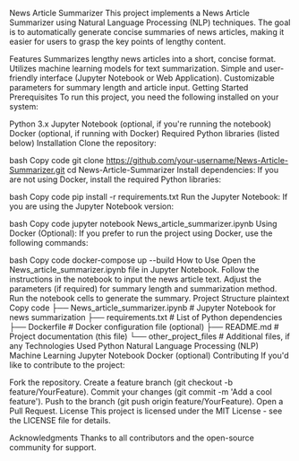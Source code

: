 News Article Summarizer
This project implements a News Article Summarizer using Natural Language Processing (NLP) techniques. The goal is to automatically generate concise summaries of news articles, making it easier for users to grasp the key points of lengthy content.

Features
Summarizes lengthy news articles into a short, concise format.
Utilizes machine learning models for text summarization.
Simple and user-friendly interface (Jupyter Notebook or Web Application).
Customizable parameters for summary length and article input.
Getting Started
Prerequisites
To run this project, you need the following installed on your system:

Python 3.x
Jupyter Notebook (optional, if you're running the notebook)
Docker (optional, if running with Docker)
Required Python libraries (listed below)
Installation
Clone the repository:

bash
Copy code
git clone https://github.com/your-username/News-Article-Summarizer.git
cd News-Article-Summarizer
Install dependencies: If you are not using Docker, install the required Python libraries:

bash
Copy code
pip install -r requirements.txt
Run the Jupyter Notebook: If you are using the Jupyter Notebook version:

bash
Copy code
jupyter notebook News_article_summarizer.ipynb
Using Docker (Optional): If you prefer to run the project using Docker, use the following commands:

bash
Copy code
docker-compose up --build
How to Use
Open the News_article_summarizer.ipynb file in Jupyter Notebook.
Follow the instructions in the notebook to input the news article text.
Adjust the parameters (if required) for summary length and summarization method.
Run the notebook cells to generate the summary.
Project Structure
plaintext
Copy code
├── News_article_summarizer.ipynb  # Jupyter Notebook for news summarization
├── requirements.txt               # List of Python dependencies
├── Dockerfile                     # Docker configuration file (optional)
├── README.md                      # Project documentation (this file)
└── other_project_files            # Additional files, if any
Technologies Used
Python
Natural Language Processing (NLP)
Machine Learning
Jupyter Notebook
Docker (optional)
Contributing
If you'd like to contribute to the project:

Fork the repository.
Create a feature branch (git checkout -b feature/YourFeature).
Commit your changes (git commit -m 'Add a cool feature').
Push to the branch (git push origin feature/YourFeature).
Open a Pull Request.
License
This project is licensed under the MIT License - see the LICENSE file for details.

Acknowledgments
Thanks to all contributors and the open-source community for support.
